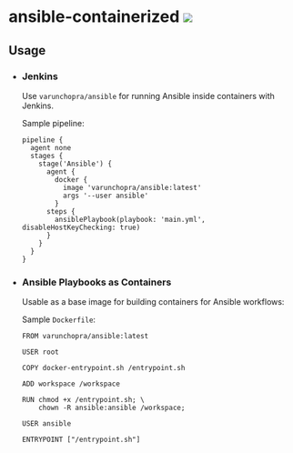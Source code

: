 # ansible-containerized [![](https://images.microbadger.com/badges/image/varunchopra/ansible.svg)](https://microbadger.com/images/varunchopra/ansible "Get your own image badge on microbadger.com")

## Usage

* ### Jenkins
    Use `varunchopra/ansible` for running Ansible inside containers with Jenkins.
    
    Sample pipeline:
    
    ```
    pipeline {
      agent none
      stages {
        stage('Ansible') {
          agent {
            docker {
              image 'varunchopra/ansible:latest'
              args '--user ansible'
            }
          steps {
            ansiblePlaybook(playbook: 'main.yml', disableHostKeyChecking: true)
          }
        }
      }
    }
    ```

* ### Ansible Playbooks as Containers

    Usable as a base image for building containers for Ansible workflows:
  
    Sample `Dockerfile`:

    ```
    FROM varunchopra/ansible:latest

    USER root

    COPY docker-entrypoint.sh /entrypoint.sh

    ADD workspace /workspace

    RUN chmod +x /entrypoint.sh; \
        chown -R ansible:ansible /workspace;

    USER ansible

    ENTRYPOINT ["/entrypoint.sh"]
    ```
    
